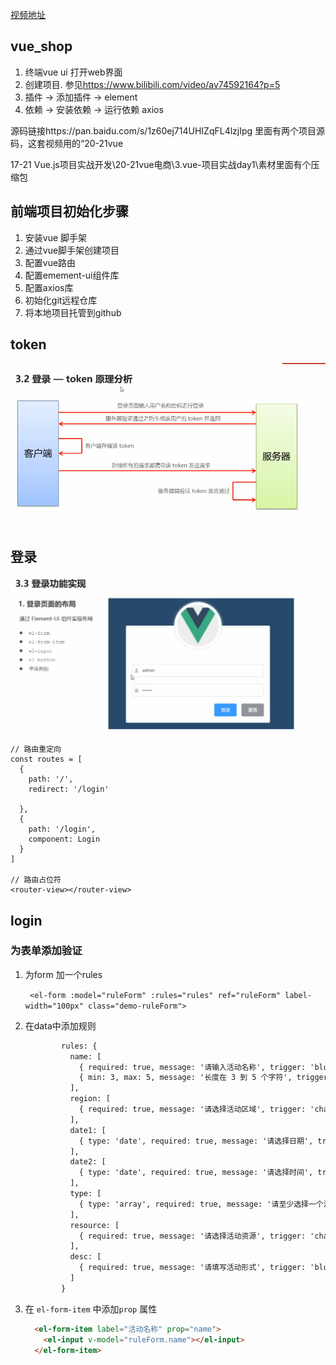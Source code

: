

[视频地址](<https://www.bilibili.com/video/av74592164?p=22>)

## vue_shop

1. 终端vue ui 打开web界面 
2. 创建项目. 参见<https://www.bilibili.com/video/av74592164?p=5>
3. 插件 ->  添加插件 -> element
4. 依赖 -> 安装依赖 -> 运行依赖 axios



源码链接https://pan.baidu.com/s/1z60ej714UHIZqFL4lzjIpg 里面有两个项目源码，这套视频用的“20-21vue  

  17-21 Vue.js项目实战开发\20-21vue电商\3.vue-项目实战day1\素材里面有个压缩包







## 前端项目初始化步骤

1. 安装vue 脚手架
2. 通过vue脚手架创建项目
3. 配置vue路由
4. 配置emement-ui组件库
5. 配置axios库
6. 初始化git远程仓库
7. 将本地项目托管到github





## token

![1578900457993](assets/1578900457993.png)



## 登录

![1578900572290](assets/1578900572290.png)



``` vue
// 路由重定向
const routes = [
  {
    path: '/',
    redirect: '/login'

  },
  {
    path: '/login',
    component: Login
  }
]

// 路由占位符
<router-view></router-view>
```







## login

###  为表单添加验证

1. 为form 加一个rules

   ` <el-form :model="ruleForm" :rules="rules" ref="ruleForm" label-width="100px" class="demo-ruleForm">`

2. 在data中添加规则

   ``` html
           rules: {
             name: [
               { required: true, message: '请输入活动名称', trigger: 'blur' },
               { min: 3, max: 5, message: '长度在 3 到 5 个字符', trigger: 'blur' }
             ],
             region: [
               { required: true, message: '请选择活动区域', trigger: 'change' }
             ],
             date1: [
               { type: 'date', required: true, message: '请选择日期', trigger: 'change' }
             ],
             date2: [
               { type: 'date', required: true, message: '请选择时间', trigger: 'change' }
             ],
             type: [
               { type: 'array', required: true, message: '请至少选择一个活动性质', trigger: 'change' }
             ],
             resource: [
               { required: true, message: '请选择活动资源', trigger: 'change' }
             ],
             desc: [
               { required: true, message: '请填写活动形式', trigger: 'blur' }
             ]
           }
   ```

3. 在 `el-form-item` 中添加`prop` 属性

   ``` html
     <el-form-item label="活动名称" prop="name">
       <el-input v-model="ruleForm.name"></el-input>
     </el-form-item>
   ```






